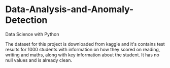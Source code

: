 # Data-Analysis-and-Anomaly-Detection
Data Science with Python


The dataset for this project is downloaded from kaggle and it's contains test results for 1000 students with information on how they scored on reading, writing and maths, along with key information about the student. It has no null values and is already clean.
